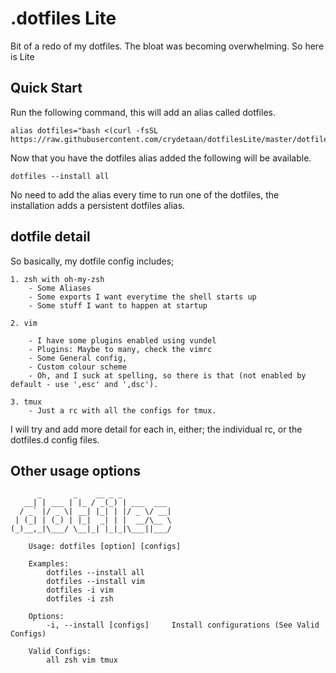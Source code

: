 # .dotfiles Lite

Bit of a redo of my dotfiles. The bloat was becoming overwhelming. So here is Lite

## Quick Start
Run the following command, this will add an alias called dotfiles.

    alias dotfiles="bash <(curl -fsSL https://raw.githubusercontent.com/crydetaan/dotfilesLite/master/dotfiles)"


Now that you have the dotfiles alias added the following will be available.

    dotfiles --install all

No need to add the alias every time to run one of the dotfiles, the installation adds a persistent dotfiles alias.

## dotfile detail
So basically, my dotfile config includes;

    1. zsh with oh-my-zsh
        - Some Aliases
        - Some exports I want everytime the shell starts up
        - Some stuff I want to happen at startup

    2. vim

        - I have some plugins enabled using vundel
        - Plugins: Maybe to many, check the vimrc
        - Some General config,
        - Custom colour scheme
        - Oh, and I suck at spelling, so there is that (not enabled by default - use ',esc' and ',dsc').

    3. tmux
        - Just a rc with all the configs for tmux.

I will try and add more detail for each in, either; the individual rc, or the dotfiles.d config files.

## Other usage options
```
      _       _    __ _ _
   __| | ___ | |_ / _(_) | ___  ___
  / _` |/ _ \| __| |_| | |/ _ \/ __|
 | (_| | (_) | |_|  _| | |  __/\__ \
(_)__,_|\___/ \__|_| |_|_|\___||___/

    Usage: dotfiles [option] [configs]

    Examples:
        dotfiles --install all
        dotfiles --install vim
        dotfiles -i vim
        dotfiles -i zsh

    Options:
        -i, --install [configs]     Install configurations (See Valid Configs)

    Valid Configs:
        all zsh vim tmux
```
